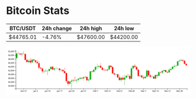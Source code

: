 # Bitcoin Stats

BTC/USDT|24h change|24h high|24h low|
|---|---|---|---|
|$44765.01|-4.76%|$47600.00|$44200.00|

<img src="./chart.svg">
